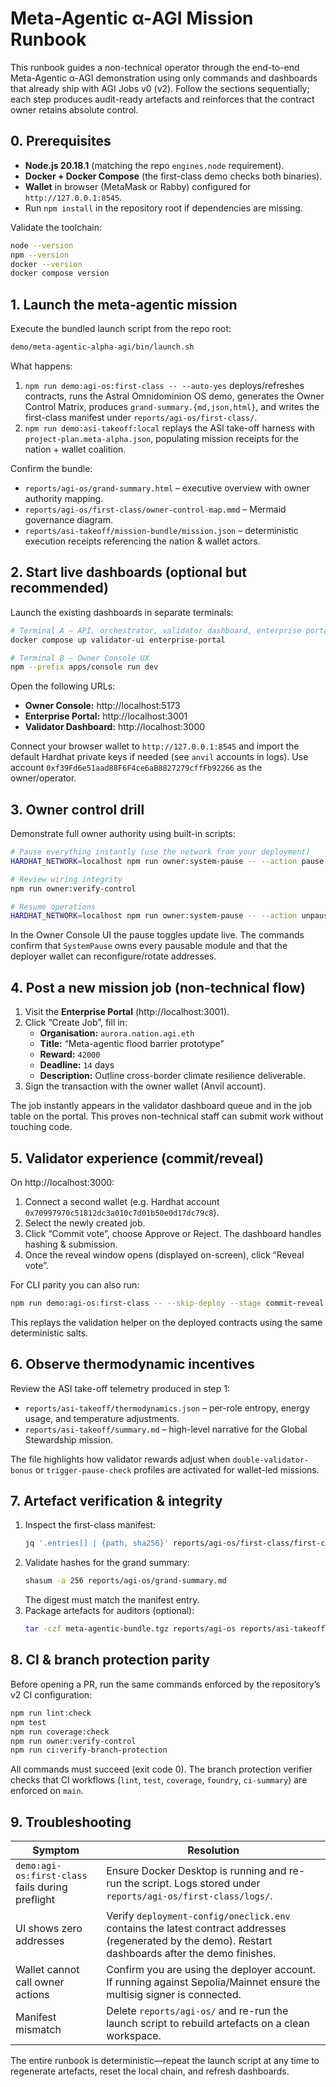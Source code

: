 # Meta-Agentic α-AGI Mission Runbook

This runbook guides a non-technical operator through the end-to-end Meta-Agentic α-AGI demonstration using only commands and dashboards that already ship with AGI Jobs v0 (v2). Follow the sections sequentially; each step produces audit-ready artefacts and reinforces that the contract owner retains absolute control.

## 0. Prerequisites

- **Node.js 20.18.1** (matching the repo `engines.node` requirement).
- **Docker + Docker Compose** (the first-class demo checks both binaries).
- **Wallet** in browser (MetaMask or Rabby) configured for `http://127.0.0.1:8545`.
- Run `npm install` in the repository root if dependencies are missing.

Validate the toolchain:

```bash
node --version
npm --version
docker --version
docker compose version
```

## 1. Launch the meta-agentic mission

Execute the bundled launch script from the repo root:

```bash
demo/meta-agentic-alpha-agi/bin/launch.sh
```

What happens:

1. `npm run demo:agi-os:first-class -- --auto-yes` deploys/refreshes contracts, runs the Astral Omnidominion OS demo, generates the Owner Control Matrix, produces `grand-summary.{md,json,html}`, and writes the first-class manifest under `reports/agi-os/first-class/`.
2. `npm run demo:asi-takeoff:local` replays the ASI take-off harness with `project-plan.meta-alpha.json`, populating mission receipts for the nation + wallet coalition.

Confirm the bundle:

- `reports/agi-os/grand-summary.html` – executive overview with owner authority mapping.
- `reports/agi-os/first-class/owner-control-map.mmd` – Mermaid governance diagram.
- `reports/asi-takeoff/mission-bundle/mission.json` – deterministic execution receipts referencing the nation & wallet actors.

## 2. Start live dashboards (optional but recommended)

Launch the existing dashboards in separate terminals:

```bash
# Terminal A – API, orchestrator, validator dashboard, enterprise portal
docker compose up validator-ui enterprise-portal

# Terminal B – Owner Console UX
npm --prefix apps/console run dev
```

Open the following URLs:

- **Owner Console:** http://localhost:5173
- **Enterprise Portal:** http://localhost:3001
- **Validator Dashboard:** http://localhost:3000

Connect your browser wallet to `http://127.0.0.1:8545` and import the default Hardhat private keys if needed (see `anvil` accounts in logs). Use account `0xf39Fd6e51aad88F6F4ce6aB8827279cffFb92266` as the owner/operator.

## 3. Owner control drill

Demonstrate full owner authority using built-in scripts:

```bash
# Pause everything instantly (use the network from your deployment)
HARDHAT_NETWORK=localhost npm run owner:system-pause -- --action pause --yes

# Review wiring integrity
npm run owner:verify-control

# Resume operations
HARDHAT_NETWORK=localhost npm run owner:system-pause -- --action unpause --yes
```

In the Owner Console UI the pause toggles update live. The commands confirm that `SystemPause` owns every pausable module and that the deployer wallet can reconfigure/rotate addresses.

## 4. Post a new mission job (non-technical flow)

1. Visit the **Enterprise Portal** (http://localhost:3001).
2. Click “Create Job”, fill in:
   - **Organisation:** `aurora.nation.agi.eth`
   - **Title:** “Meta-agentic flood barrier prototype”
   - **Reward:** `42000`
   - **Deadline:** `14` days
   - **Description:** Outline cross-border climate resilience deliverable.
3. Sign the transaction with the owner wallet (Anvil account).

The job instantly appears in the validator dashboard queue and in the job table on the portal. This proves non-technical staff can submit work without touching code.

## 5. Validator experience (commit/reveal)

On http://localhost:3000:

1. Connect a second wallet (e.g. Hardhat account `0x70997970c51812dc3a010c7d01b50e0d17dc79c8`).
2. Select the newly created job.
3. Click “Commit vote”, choose Approve or Reject. The dashboard handles hashing & submission.
4. Once the reveal window opens (displayed on-screen), click “Reveal vote”.

For CLI parity you can also run:

```bash
npm run demo:agi-os:first-class -- --skip-deploy --stage commit-reveal
```

This replays the validation helper on the deployed contracts using the same deterministic salts.

## 6. Observe thermodynamic incentives

Review the ASI take-off telemetry produced in step 1:

- `reports/asi-takeoff/thermodynamics.json` – per-role entropy, energy usage, and temperature adjustments.
- `reports/asi-takeoff/summary.md` – high-level narrative for the Global Stewardship mission.

The file highlights how validator rewards adjust when `double-validator-bonus` or `trigger-pause-check` profiles are activated for wallet-led missions.

## 7. Artefact verification & integrity

1. Inspect the first-class manifest:
   ```bash
   jq '.entries[] | {path, sha256}' reports/agi-os/first-class/first-class-manifest.json
   ```
2. Validate hashes for the grand summary:
   ```bash
   shasum -a 256 reports/agi-os/grand-summary.md
   ```
   The digest must match the manifest entry.
3. Package artefacts for auditors (optional):
   ```bash
   tar -czf meta-agentic-bundle.tgz reports/agi-os reports/asi-takeoff
   ```

## 8. CI & branch protection parity

Before opening a PR, run the same commands enforced by the repository’s v2 CI configuration:

```bash
npm run lint:check
npm test
npm run coverage:check
npm run owner:verify-control
npm run ci:verify-branch-protection
```

All commands must succeed (exit code 0). The branch protection verifier checks that CI workflows (`lint`, `test`, `coverage`, `foundry`, `ci-summary`) are enforced on `main`.

## 9. Troubleshooting

| Symptom | Resolution |
| --- | --- |
| `demo:agi-os:first-class` fails during preflight | Ensure Docker Desktop is running and re-run the script. Logs stored under `reports/agi-os/first-class/logs/`. |
| UI shows zero addresses | Verify `deployment-config/oneclick.env` contains the latest contract addresses (regenerated by the demo). Restart dashboards after the demo finishes. |
| Wallet cannot call owner actions | Confirm you are using the deployer account. If running against Sepolia/Mainnet ensure the multisig signer is connected. |
| Manifest mismatch | Delete `reports/agi-os/` and re-run the launch script to rebuild artefacts on a clean workspace. |

The entire runbook is deterministic—repeat the launch script at any time to regenerate artefacts, reset the local chain, and refresh dashboards.
